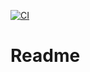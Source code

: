 [![CI](https://github.com/Suzan1345/LifePlaner/actions/workflows/tests.yml/badge.svg)](https://github.com/Suzan1345/LifePlaner/actions/workflows/tests.yml)

# Readme

